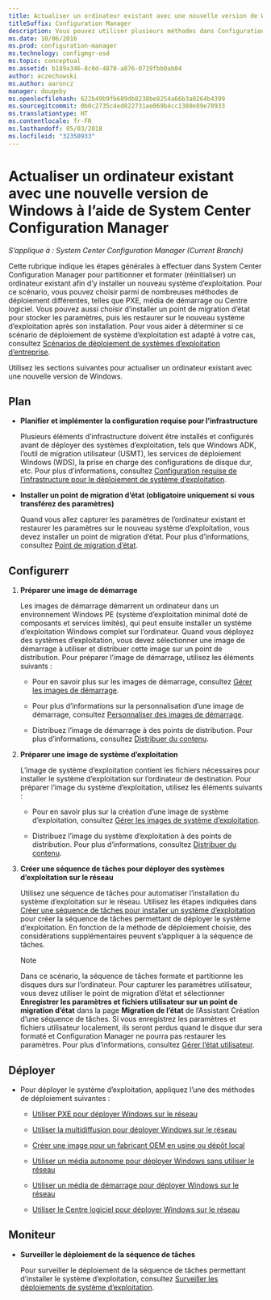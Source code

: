 ```yaml
---
title: Actualiser un ordinateur existant avec une nouvelle version de Windows
titleSuffix: Configuration Manager
description: Vous pouvez utiliser plusieurs méthodes dans Configuration Manager pour partitionner et formater (réinitialiser) un ordinateur existant afin d’y installer un nouveau système d’exploitation.
ms.date: 10/06/2016
ms.prod: configuration-manager
ms.technology: configmgr-osd
ms.topic: conceptual
ms.assetid: b189a346-8c0d-4870-a876-0719fbb0ab04
author: aczechowski
ms.author: aaroncz
manager: dougeby
ms.openlocfilehash: 622b49b9fb689db8238be8254a66b3a0264b4399
ms.sourcegitcommit: 0b0c2735c4ed822731ae069b4cc1380e89e78933
ms.translationtype: HT
ms.contentlocale: fr-FR
ms.lasthandoff: 05/03/2018
ms.locfileid: "32350933"
---
```

# <a name="refresh-an-existing-computer-with-a-new-version-of-windows-using-system-center-configuration-manager"></a>Actualiser un ordinateur existant avec une nouvelle version de Windows à l’aide de System Center Configuration Manager

*S’applique à : System Center Configuration Manager (Current Branch)*

Cette rubrique indique les étapes générales à effectuer dans System Center Configuration Manager pour partitionner et formater (réinitialiser) un ordinateur existant afin d’y installer un nouveau système d’exploitation. Pour ce scénario, vous pouvez choisir parmi de nombreuses méthodes de déploiement différentes, telles que PXE, média de démarrage ou Centre logiciel. Vous pouvez aussi choisir d’installer un point de migration d’état pour stocker les paramètres, puis les restaurer sur le nouveau système d’exploitation après son installation. Pour vous aider à déterminer si ce scénario de déploiement de système d’exploitation est adapté à votre cas, consultez [Scénarios de déploiement de systèmes d’exploitation d’entreprise](scenarios-to-deploy-enterprise-operating-systems.md).  

 Utilisez les sections suivantes pour actualiser un ordinateur existant avec une nouvelle version de Windows.  

##  <a name="BKMK_Plan"></a> Plan  

-   **Planifier et implémenter la configuration requise pour l’infrastructure**  

     Plusieurs éléments d’infrastructure doivent être installés et configurés avant de déployer des systèmes d’exploitation, tels que Windows ADK, l’outil de migration utilisateur (USMT), les services de déploiement Windows (WDS), la prise en charge des configurations de disque dur, etc. Pour plus d’informations, consultez [Configuration requise de l’infrastructure pour le déploiement de système d’exploitation](../plan-design/infrastructure-requirements-for-operating-system-deployment.md).  

-   **Installer un point de migration d’état (obligatoire uniquement si vous transférez des paramètres)**  

     Quand vous allez capturer les paramètres de l’ordinateur existant et restaurer les paramètres sur le nouveau système d’exploitation, vous devez installer un point de migration d’état. Pour plus d’informations, consultez [Point de migration d’état](../get-started/prepare-site-system-roles-for-operating-system-deployments.md#BKMK_StateMigrationPoints).  

##  <a name="BKMK_Configure"></a> Configurerr  

1.  **Préparer une image de démarrage**  

     Les images de démarrage démarrent un ordinateur dans un environnement Windows PE (système d’exploitation minimal doté de composants et services limités), qui peut ensuite installer un système d’exploitation Windows complet sur l’ordinateur.   Quand vous déployez des systèmes d’exploitation, vous devez sélectionner une image de démarrage à utiliser et distribuer cette image sur un point de distribution. Pour préparer l’image de démarrage, utilisez les éléments suivants :  

    -   Pour en savoir plus sur les images de démarrage, consultez [Gérer les images de démarrage](../get-started/manage-boot-images.md).  

    -   Pour plus d’informations sur la personnalisation d’une image de démarrage, consultez [Personnaliser des images de démarrage](../get-started/customize-boot-images.md).  

    -   Distribuez l’image de démarrage à des points de distribution. Pour plus d’informations, consultez [Distribuer du contenu](../../core/servers/deploy/configure/deploy-and-manage-content.md#bkmk_distribute).  

2.  **Préparer une image de système d’exploitation**  

     L’image de système d’exploitation contient les fichiers nécessaires pour installer le système d’exploitation sur l’ordinateur de destination. Pour préparer l’image du système d’exploitation, utilisez les éléments suivants :  

    -   Pour en savoir plus sur la création d’une image de système d’exploitation, consultez [Gérer les images de système d’exploitation](../get-started/manage-operating-system-images.md).  

    -   Distribuez l’image du système d’exploitation à des points de distribution. Pour plus d’informations, consultez [Distribuer du contenu](../../core/servers/deploy/configure/deploy-and-manage-content.md#bkmk_distribute).  

3.  **Créer une séquence de tâches pour déployer des systèmes d’exploitation sur le réseau**  

     Utilisez une séquence de tâches pour automatiser l’installation du système d’exploitation sur le réseau. Utilisez les étapes indiquées dans [Créer une séquence de tâches pour installer un système d’exploitation](create-a-task-sequence-to-install-an-operating-system.md) pour créer la séquence de tâches permettant de déployer le système d’exploitation. En fonction de la méthode de déploiement choisie, des considérations supplémentaires peuvent s’appliquer à la séquence de tâches.  

    > [!NOTE]  
    >  Dans ce scénario, la séquence de tâches formate et partitionne les disques durs sur l’ordinateur. Pour capturer les paramètres utilisateur, vous devez utiliser le point de migration d’état et sélectionner **Enregistrer les paramètres et fichiers utilisateur sur un point de migration d’état** dans la page **Migration de l’état** de l’Assistant Création d’une séquence de tâches. Si vous enregistrez les paramètres et fichiers utilisateur localement, ils seront perdus quand le disque dur sera formaté et Configuration Manager ne pourra pas restaurer les paramètres. Pour plus d’informations, consultez [Gérer l’état utilisateur](../get-started/manage-user-state.md).  

##  <a name="BKMK_Deploy"></a> Déployer  

-   Pour déployer le système d’exploitation, appliquez l’une des méthodes de déploiement suivantes :  

    -   [Utiliser PXE pour déployer Windows sur le réseau](use-pxe-to-deploy-windows-over-the-network.md)  

    -   [Utiliser la multidiffusion pour déployer Windows sur le réseau](use-multicast-to-deploy-windows-over-the-network.md)  

    -   [Créer une image pour un fabricant OEM en usine ou dépôt local](create-an-image-for-an-oem-in-factory-or-a-local-depot.md)  

    -   [Utiliser un média autonome pour déployer Windows sans utiliser le réseau](use-stand-alone-media-to-deploy-windows-without-using-the-network.md)  

    -   [Utiliser un média de démarrage pour déployer Windows sur le réseau](use-bootable-media-to-deploy-windows-over-the-network.md)  

    -   [Utiliser le Centre logiciel pour déployer Windows sur le réseau](use-software-center-to-deploy-windows-over-the-network.md)  

## <a name="monitor"></a>Moniteur  

-   **Surveiller le déploiement de la séquence de tâches**  

     Pour surveiller le déploiement de la séquence de tâches permettant d’installer le système d’exploitation, consultez [Surveiller les déploiements de système d’exploitation](monitor-operating-system-deployments.md).  
